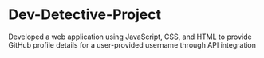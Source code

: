 # Dev-Detective-Project
Developed a web application using JavaScript, CSS, and HTML to provide GitHub profile details for a user-provided username through API integration
